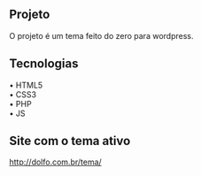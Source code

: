 ## Projeto
O projeto é um tema feito do zero para wordpress.
## Tecnologias
• HTML5<br>
• CSS3<br>
• PHP<br>
• JS
## Site com o tema ativo
http://dolfo.com.br/tema/
